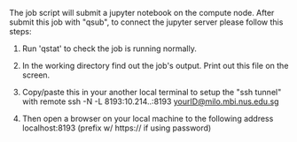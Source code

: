 The job script will submit a jupyter notebook on the compute node. After submit this job with "qsub", to connect the jupyter server please follow this steps:

1. Run 'qstat' to check the job is running normally.

2. In the working directory find out the job's output. Print out this file on the screen.

3. Copy/paste this in your another local terminal to setup the "ssh tunnel" with remote
ssh -N -L 8193:10.214..:8193 yourID@milo.mbi.nus.edu.sg

4. Then open a browser on your local machine to the following address
localhost:8193 (prefix w/ https:// if using password)

